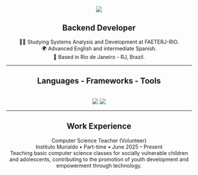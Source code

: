 <h1 align="center">
    <img src="https://readme-typing-svg.herokuapp.com/?font=Righteous&size=35&center=true&vCenter=true&width=500&height=70&duration=4000&lines=Hi+there+👋;I'm+Jonathas;" />
</h1>

<h2 align="center">Backend Developer</h2>
<div align="center">
    <p>
    👩‍💻 Studying Systems Analysis and Development at FAETERJ-RIO.<br/>
    🌍 Advanced English and intermediate Spanish.<br/>
    📍 Based in Rio de Janeiro - RJ, Brazil.
    </p>
 </div>

 <hr/>
 
<h2 align="center">Languages - Frameworks - Tools</h2>
<br/>
<div align="center">
        <img src="https://skillicons.dev/icons?i=java,spring,html,css,javascript,nodejs,express,py,flask,postgres,mongodb" />
        <img src="https://skillicons.dev/icons?i=git,github,aws,docker,kubernetes,rabbitmq,postman,grafana,jenkins" />
</div>

 <hr/>

<h2 align="center">Work Experience</h2>
<div align="center">
        <p>
        Computer Science Teacher (Volunteer)<br/>
        Instituto Murialdo • Part-time • June 2025 – Present<br/>
        Teaching basic computer science classes for socially vulnerable children and adolescents, contributing to the promotion of youth development and empowerment through technology.
        </p>
</div>

<br/>
